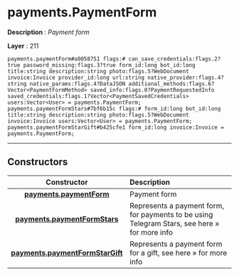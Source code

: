 # payments.PaymentForm

**Description** : *Payment form*

**Layer** : 211

```tl
payments.paymentForm#a0058751 flags:# can_save_credentials:flags.2?true password_missing:flags.3?true form_id:long bot_id:long title:string description:string photo:flags.5?WebDocument invoice:Invoice provider_id:long url:string native_provider:flags.4?string native_params:flags.4?DataJSON additional_methods:flags.6?Vector<PaymentFormMethod> saved_info:flags.0?PaymentRequestedInfo saved_credentials:flags.1?Vector<PaymentSavedCredentials> users:Vector<User> = payments.PaymentForm;
payments.paymentFormStars#7bf6b15c flags:# form_id:long bot_id:long title:string description:string photo:flags.5?WebDocument invoice:Invoice users:Vector<User> = payments.PaymentForm;
payments.paymentFormStarGift#b425cfe1 form_id:long invoice:Invoice = payments.PaymentForm;
```

---

## Constructors

| Constructor | Description |
| :---: | :--- |
| [**payments.paymentForm**](constructor/payments.paymentForm) | Payment form |
| [**payments.paymentFormStars**](constructor/payments.paymentFormStars) | Represents a payment form, for payments to be using Telegram Stars, see here » for more info |
| [**payments.paymentFormStarGift**](constructor/payments.paymentFormStarGift) | Represents a payment form for a gift, see here » for more info |